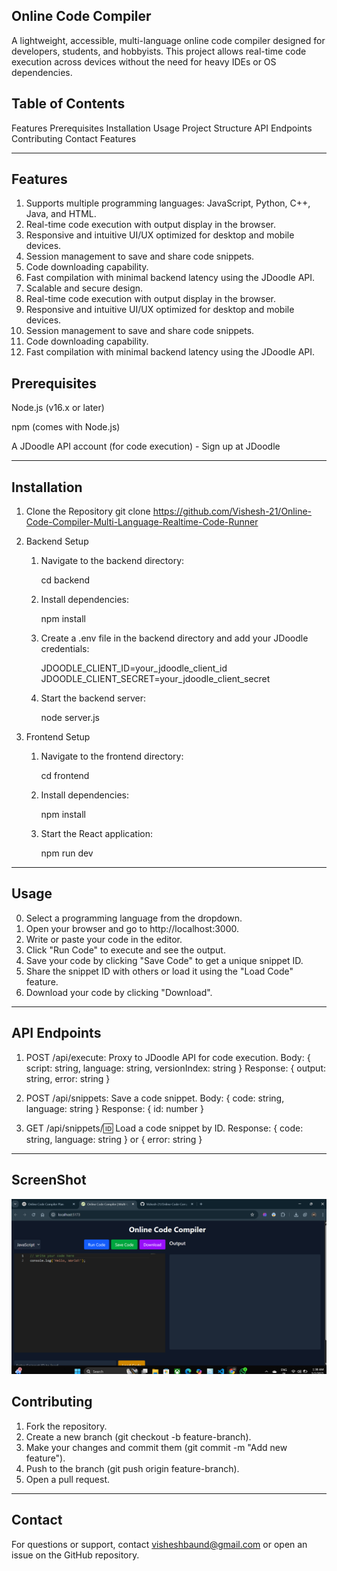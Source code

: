## Online Code Compiler

A lightweight, accessible, multi-language online code compiler designed for developers, students, and hobbyists. This project allows real-time code execution across devices without the need for heavy IDEs or OS dependencies.

## Table of Contents

Features
Prerequisites
Installation
Usage
Project Structure
API Endpoints
Contributing
Contact
Features

---

## Features

1. Supports multiple programming languages: JavaScript, Python, C++, Java, and HTML.
2. Real-time code execution with output display in the browser.
3. Responsive and intuitive UI/UX optimized for desktop and mobile devices.
4. Session management to save and share code snippets.
5. Code downloading capability.
6. Fast compilation with minimal backend latency using the JDoodle API.
7. Scalable and secure design.
8. Real-time code execution with output display in the browser.
9. Responsive and intuitive UI/UX optimized for desktop and mobile devices.
10. Session management to save and share code snippets.
11. Code downloading capability.
12. Fast compilation with minimal backend latency using the JDoodle API.

## Prerequisites

Node.js (v16.x or later)

npm (comes with Node.js)

A JDoodle API account (for code execution) - Sign up at JDoodle

---

## Installation

1. Clone the Repository
   git clone https://github.com/Vishesh-21/Online-Code-Compiler-Multi-Language-Realtime-Code-Runner

2. Backend Setup

   1. Navigate to the backend directory:

      cd backend

   2. Install dependencies:

      npm install

   3. Create a .env file in the backend directory and add your JDoodle credentials:

      JDOODLE_CLIENT_ID=your_jdoodle_client_id
      JDOODLE_CLIENT_SECRET=your_jdoodle_client_secret

   4. Start the backend server:

      node server.js

3. Frontend Setup

   1. Navigate to the frontend directory:

      cd frontend

   2. Install dependencies:

      npm install

   3. Start the React application:

      npm run dev

---

## Usage

0. Select a programming language from the dropdown.
1. Open your browser and go to http://localhost:3000.
2. Write or paste your code in the editor.
3. Click "Run Code" to execute and see the output.
4. Save your code by clicking "Save Code" to get a unique snippet ID.
5. Share the snippet ID with others or load it using the "Load Code" feature.
6. Download your code by clicking "Download".

---

## API Endpoints

1. POST /api/execute: Proxy to JDoodle API for code execution.
   Body: { script: string, language: string, versionIndex: string }
   Response: { output: string, error: string }

2. POST /api/snippets: Save a code snippet.
   Body: { code: string, language: string }
   Response: { id: number }

3. GET /api/snippets/:id: Load a code snippet by ID.
   Response: { code: string, language: string } or { error: string }

---

## ScreenShot

![Screen shot](./frontend/public/ss_image.png)

## Contributing

1. Fork the repository.
2. Create a new branch (git checkout -b feature-branch).
3. Make your changes and commit them (git commit -m "Add new feature").
4. Push to the branch (git push origin feature-branch).
5. Open a pull request.

---

## Contact

For questions or support, contact visheshbaund@gmail.com or open an issue on the GitHub repository.
